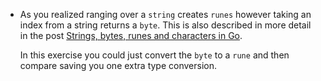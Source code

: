 - As you realized ranging over a `string` creates `runes` however taking an index from a string returns 
a `byte`. This is also described in more detail in the 
post [Strings, bytes, runes and characters in Go](https://blog.golang.org/strings).

  In this exercise you could just convert the `byte` to a `rune` and then compare saving you 
one extra type conversion.